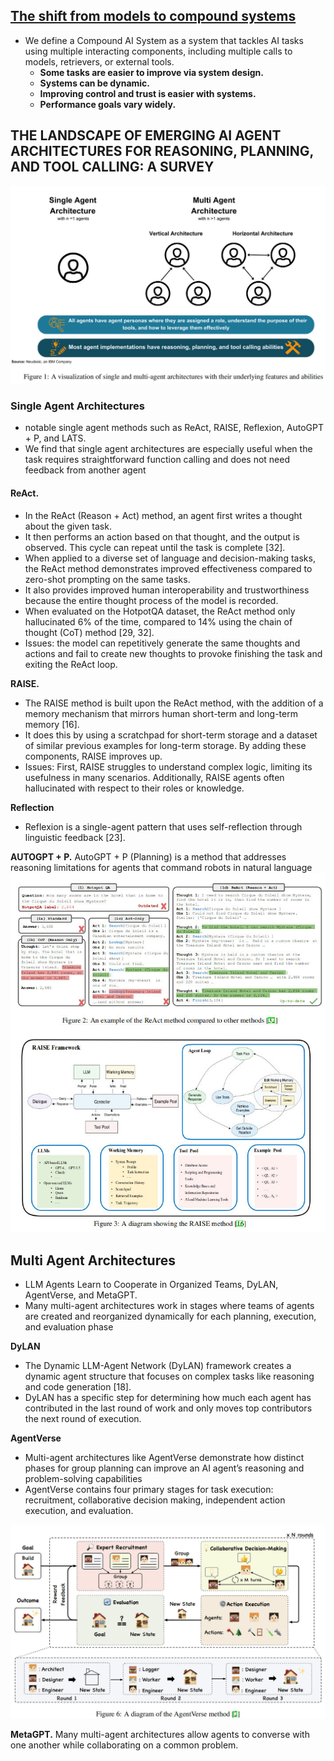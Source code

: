 ---
---


## [The shift from models to compound systems](https://bair.berkeley.edu/blog/2024/02/18/compound-ai-systems/)

- We define a Compound AI System as a system that tackles AI tasks using multiple interacting components, including multiple calls to models, retrievers, or external tools.
	- **Some tasks are easier to improve via system design.**
	- **Systems can be dynamic.**
	- **Improving control and trust is easier with systems.**
	- **Performance goals vary widely.**



## THE LANDSCAPE OF EMERGING AI AGENT ARCHITECTURES FOR REASONING, PLANNING, AND TOOL CALLING: A SURVEY

![](attachments/ee725767cd3e3b0c7afd9917c42c4ace_MD5.jpeg)

### Single Agent Architectures

- notable single agent methods such as ReAct, RAISE, Reflexion, AutoGPT + P, and LATS.
- We find that single agent architectures are especially useful when the task requires straightforward function calling and does not need feedback from another agent

#### ReAct. 
- In the ReAct (Reason + Act) method, an agent first writes a thought about the given task. 
- It then performs an action based on that thought, and the output is observed. This cycle can repeat until the task is complete [32]. 
- When applied to a diverse set of language and decision-making tasks, the ReAct method demonstrates improved effectiveness compared to zero-shot prompting on the same tasks.
- It also provides improved human interoperability and trustworthiness because the entire thought process of the model is recorded. 
- When evaluated on the HotpotQA dataset, the ReAct method only hallucinated 6% of the time, compared to 14% using the chain of thought (CoT) method [29, 32].
- Issues: the model can repetitively generate the same thoughts and actions and fail to create new thoughts to provoke finishing the task and exiting the ReAct loop.

**RAISE.** 
- The RAISE method is built upon the ReAct method, with the addition of a memory mechanism that mirrors human short-term and long-term memory [16]. 
- It does this by using a scratchpad for short-term storage and a dataset of similar previous examples for long-term storage. By adding these components, RAISE improves up.
- Issues: First, RAISE struggles to understand complex logic, limiting its usefulness in many scenarios. Additionally, RAISE agents often hallucinated with respect to their roles or knowledge.

**Reflection**
- Reflexion is a single-agent pattern that uses self-reflection through linguistic feedback [23].

**AUTOGPT + P.**
AutoGPT + P (Planning) is a method that addresses reasoning limitations for agents that command robots in natural language
![](attachments/16e8ee14115c7efb6acaf9a0de1417b9_MD5.jpeg)
## Multi Agent Architectures

- LLM Agents Learn to Cooperate in Organized Teams, DyLAN, AgentVerse, and MetaGPT.
- Many multi-agent architectures work in stages where teams of agents are created and reorganized dynamically for each planning, execution, and evaluation phase

**DyLAN** 
- The Dynamic LLM-Agent Network (DyLAN) framework creates a dynamic agent structure that focuses on complex tasks like reasoning and code generation [18]. 
- DyLAN has a specific step for determining how much each agent has contributed in the last round of work and only moves top contributors the next round of execution.

**AgentVerse** 
- Multi-agent architectures like AgentVerse demonstrate how distinct phases for group planning can improve an AI agent’s reasoning and problem-solving capabilities
- AgentVerse contains four primary stages for task execution: recruitment, collaborative decision making, independent action execution, and evaluation.

![](attachments/0b2b86edfa1169ec6710d08cbe80d1ed_MD5.jpeg)

**MetaGPT.** 
Many multi-agent architectures allow agents to converse with one another while collaborating on a common problem.